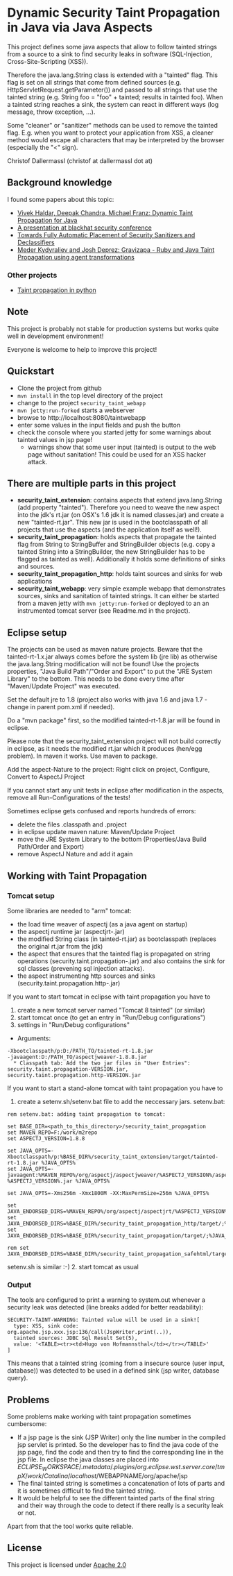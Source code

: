 # Dynamic Security Taint Propagation in Java via Java Aspects

This project defines some java aspects that allow to follow tainted strings from a
source to a sink to find security leaks in software (SQL-Injection, Cross-Site-Scripting (XSS)).

Therefore the java.lang.String class is extended with a "tainted" flag. This flag is
set on all strings that come from defined sources (e.g. HttpServletRequest.getParameter())
and passed to all strings that use the tainted string (e.g. String foo = "foo" + tainted;
results in tainted foo). When a tainted string reaches a sink, the system can react in
different ways (log message, throw exception, ...).

Some "cleaner" or "sanitizer" methods can be used to remove the tainted flag. E.g. when
you want to protect your application from XSS, a cleaner method would escape all
characters that may be interpreted by the browser (especially the "<" sign).

Christof Dallermassl (christof at dallermassl dot at)

## Background knowledge

I found some papers about this topic:
* [Vivek Haldar, Deepak Chandra, Michael Franz: Dynamic Taint Propagation for Java](http://www.acsac.org/2005/papers/45.pdf)
* [A presentation at blackhat security conference](http://www.blackhat.com/presentations/bh-dc-08/Chess-West/Presentation/bh-dc-08-chess-west.pdf)
* [Towards Fully Automatic Placement of Security
Sanitizers and Declassifiers](http://research.microsoft.com/en-us/um/people/livshits/papers/tr/autosani_tr.pdf)
* [Meder Kydyraliev and Josh Deprez: Gravizapa - Ruby and Java Taint Propagation using agent transformations](http://conference.hitb.org/hitbsecconf2012kul/materials/D1T2%20-%20Meder%20Kydyraliev%20-%20Defibrilating%20Web%20Security.pdf)

### Other projects

* [Taint propagation in python](https://github.com/felixgr/pytaint/)

## Note
This project is probably not stable for production systems but works quite well in development environment!

Everyone is welcome to help to improve this project!

## Quickstart

* Clone the project from github
* ```mvn install``` in the top level directory of the project
* change to the project ```security_taint_webapp```
* ```mvn jetty:run-forked``` starts a webserver 
* browse to http://localhost:8080/taintwebapp
* enter some values in the input fields and push the button
* check the console where you started jetty for some warnings about tainted values in jsp page!
  * warnings show that some user input (tainted) is output to the web page without sanitation! This
    could be used for an XSS hacker attack.

## There are multiple parts in this project
* **security_taint_extension**: contains aspects that extend java.lang.String (add property
  "tainted"). Therefore you need to weave the new aspect into the jdk's rt.jar (on OSX's
  1.6 jdk it is named classes.jar) and create a new "tainted-rt.jar". This new jar is
  used in the bootclasspath of all projects that use the aspects (and the application
  itself as well!).
* **security_taint_propagation**: holds aspects that propagate the tainted flag from
  String to StringBuffer and StringBuilder objects (e.g. copy a tainted String into
  a StringBuilder, the new StringBuilder has to be flagged as tainted as well).
  Additionally it holds some definitions of sinks and sources.
* **security_taint_propagation_http**: holds taint sources and sinks for web applications
* **security_taint_webapp**: very simple example webapp that demonstrates sources, sinks
  and sanitation of tainted strings. It can either be started from a maven jetty with 
  ```mvn jetty:run-forked``` or deployed to an an instrumented tomcat
  server (see Readme.md in the project).

## Eclipse setup
The projects can be used as maven nature projects. Beware that the tainted-rt-1.x.jar
always comes before the system lib (jre lib) as otherwise the java.lang.String modification
will not be found! Use the projects properties, "Java Build Path"/"Order and Export" to put the
"JRE System Library" to the bottom. This needs to be done every time after "Maven/Update Project"
was executed.

Set the default jre to 1.8 (project also works with java 1.6 and java 1.7 - change in parent pom.xml if needed).

Do a "mvn package" first, so the modified tainted-rt-1.8.jar will be found in eclipse.

Please note that the security_taint_extension project will not build correctly in eclipse, as
it needs the modified rt.jar which it produces (hen/egg problem). In maven it works.
Use maven to package.

Add the aspect-Nature to the project: Right click on project, Configure, Convert to AspectJ Project

If you cannot start any unit tests in eclipse after modification in the aspects, remove all
Run-Configurations of the tests!

Sometimes eclipse gets confused and reports hundreds of errors:
* delete the files .classpath and .project
* in eclipse update maven nature: Maven/Update Project
* move the JRE System Library to the bottom (Properties/Java Build Path/Order and Export)
* remove AspectJ Nature and add it again

## Working with Taint Propagation

### Tomcat setup
Some libraries are needed to "arm" tomcat:
* the load time weaver of aspectj (as a java agent on startup)
* the aspectj runtime jar (aspectjrt-<version>.jar)
* the modified String class (in tainted-rt.jar) as bootclasspath (replaces the original rt.jar from the jdk)
* the aspect that ensures that the tainted flag is propagated on string operations (security.taint.propagation-<version>.jar) and also contains the sink for sql classes (prevening sql injection attacks).
* the aspect instrumenting http sources and sinks (security.taint.propagation.http-<version>.jar)

If you want to start tomcat in eclipse with taint propagation you have to
1. create a new tomcat server named "Tomcat 8 tainted" (or similar)
2. start tomcat once (to get an entry in "Run/Debug configurations")
3. settings in "Run/Debug configurations"
  * Arguments:
```
-Xbootclasspath/p:D:/PATH_TO/tainted-rt-1.8.jar
-javaagent:D:/PATH_TO/aspectjweaver-1.8.8.jar
  * Classpath tab: Add the two jar files in "User Entries": security.taint.propagation-VERSION.jar, security.taint.propagation.http-VERSION.jar
```

If you want to start a stand-alone tomcat with taint propagation you have to
1. create a setenv.sh/setenv.bat file to add the neccessary jars.
setenv.bat:
```
rem setenv.bat: adding taint propagation to tomcat: 

set BASE_DIR=<path_to_this_directory>/security_taint_propagation
set MAVEN_REPO=F:/work/m2repo
set ASPECTJ_VERSION=1.8.8

set JAVA_OPTS=-Xbootclasspath/p:%BASE_DIR%/security_taint_extension/target/tainted-rt-1.8.jar %JAVA_OPTS%
set JAVA_OPTS=-javaagent:%MAVEN_REPO%/org/aspectj/aspectjweaver/%ASPECTJ_VERSION%/aspectjweaver-%ASPECTJ_VERSION%.jar %JAVA_OPTS%

set JAVA_OPTS=-Xms256m -Xmx1800M -XX:MaxPermSize=256m %JAVA_OPTS%

set JAVA_ENDORSED_DIRS=%MAVEN_REPO%/org/aspectj/aspectjrt/%ASPECTJ_VERSION%/;%JAVA_ENDORSED_DIRS%
set JAVA_ENDORSED_DIRS=%BASE_DIR%/security_taint_propagation_http/target/;%JAVA_ENDORSED_DIRS%
set JAVA_ENDORSED_DIRS=%BASE_DIR%/security_taint_propagation/target/;%JAVA_ENDORSED_DIRS%

rem set JAVA_ENDORSED_DIRS=%BASE_DIR%/security_taint_propagation_safehtml/target;%JAVA_ENDORSED_DIRS%
```
setenv.sh is similar :-)
2. start tomcat as usual

### Output
The tools are configured to print a warning to system.out whenever a security leak was detected (line breaks added for better readability):
```
SECURITY-TAINT-WARNING: Tainted value will be used in a sink![
  type: XSS, sink code: org.apache.jsp.xxx.jsp:136/call(JspWriter.print(..)),
  tainted sources: JDBC Sql Result Set(5),
  value: '<TABLE><tr><td>Hugo von Hofmannsthal</td></tr></TABLE>'
]
```
This means that a tainted string (coming from a insecure source (user input, database)) was detected to be used in a defined sink (jsp writer, database query).

## Problems
Some problems make working with taint propagation sometimes cumbersome:
* If a jsp page is the sink (JSP Writer) only the line number in the compiled jsp servlet is printed. So the developer has to find the java code of the jsp page, find the code and then try to find the corresponding line in the jsp file. In eclipse the java classes are placed into $ECLIPSE_WORKSPACE/.metadata/.plugins/org.eclipse.wst.server.core/tmpX/work/Catalina/localhost/$WEBAPPNAME/org/apache/jsp
* The final tainted string is sometimes a concatenation of lots of parts and it is sometimes difficult to find the tainted string.
* It would be helpful to see the different tainted parts of the final string and their way through the code to detect if there really is a security leak or not.

Apart from that the tool works quite reliable.

## License
This project is licensed under [Apache 2.0](http://opensource.org/licenses/apache2.0)
